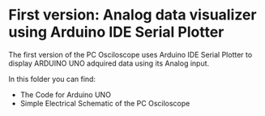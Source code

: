 # First version: Analog data visualizer using Arduino IDE Serial Plotter

The first version of the PC Osciloscope uses Arduino IDE Serial Plotter to display ARDUINO UNO adquired data using its Analog input.

In this folder you can find:
- The Code for Arduino UNO
- Simple Electrical Schematic of the PC Osciloscope
